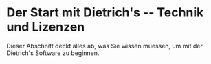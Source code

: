 ﻿# Der Start mit Dietrich's -- Technik und Lizenzen

Dieser Abschnitt deckt alles ab, was Sie wissen muessen, um mit der Dietrich's Software zu beginnen.
